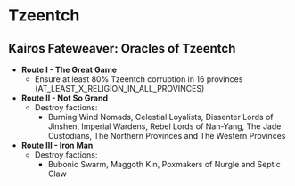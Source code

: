 # Tzeentch

## Kairos Fateweaver: Oracles of Tzeentch

* **Route I - The Great Game**
    * Ensure at least 80% Tzeentch corruption in 16 provinces (AT_LEAST_X_RELIGION_IN_ALL_PROVINCES)
* **Route II - Not So Grand**
    * Destroy factions:
        * Burning Wind Nomads, Celestial Loyalists, Dissenter Lords of Jinshen, Imperial Wardens, Rebel Lords of 
        Nan-Yang, The Jade Custodians, The Northern Provinces and The Western Provinces 
* **Route III - Iron Man**
    * Destroy factions:
        * Bubonic Swarm, Maggoth Kin, Poxmakers of Nurgle and Septic Claw